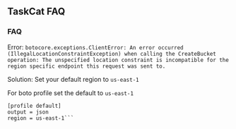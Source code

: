## TaskCat FAQ

### FAQ
Error: `botocore.exceptions.ClientError: An error occurred (IllegalLocationConstraintException) when calling the CreateBucket operation: The unspecified location constraint is incompatible for the region specific endpoint this request was sent to.`

Solution: Set your default region to `us-east-1`

For boto profile set the default to `us-east-1`

```
[profile default]
output = json
region = us-east-1```

